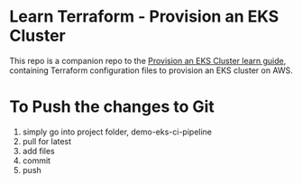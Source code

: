 # Learn Terraform - Provision an EKS Cluster

This repo is a companion repo to the [Provision an EKS Cluster learn guide](https://learn.hashicorp.com/terraform/kubernetes/provision-eks-cluster), containing
Terraform configuration files to provision an EKS cluster on AWS.


# To Push the changes to Git
1. simply go into project folder, demo-eks-ci-pipeline
2. pull for latest
3. add files
4. commit
5. push